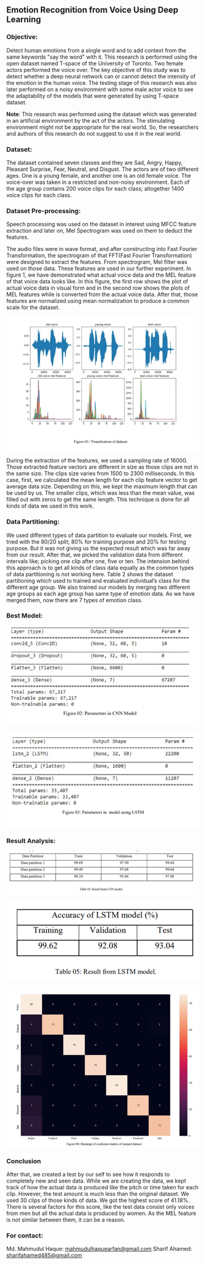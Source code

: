 ## Emotion Recognition from Voice Using Deep Learning

### Objective:

Detect human emotions from a single word and to add context from the same keywords "say the word" with it. This research is performed using the open dataset named T-space of the University of Toronto. Two female actors performed the voice over. The key objective of this study was to detect whether a deep neural network can or cannot detect the intensity of the emotion in the human voice. The testing stage of this research was also later performed on a noisy environment with some male actor voice to see the adaptability of the models that were generated by using T-space dataset.

**Note**: This research was performed using the dataset which was generated in an artificial environment by the act of the actors. The stimulating environment might not be appropriate for the real world. So, the researchers and authors of this research do not suggest to use it in the real world.

### Dataset:

The dataset contained seven classes and they are Sad, Angry, Happy, Pleasant Surprise, Fear, Neutral, and Disgust. The actors are of two different ages. One is a young female, and another one is an old female voice. The voice-over was taken in a restricted and non-noisy environment. Each of the age group contains 200 voice clips for each class; altogether 1400 voice clips for each class.

### Dataset Pre-processing:

Speech processing was used on the dataset in interest using MFCC feature extraction and later on, Mel Spectrogram was used on them to deduct the features.

The audio files were in wave format, and after constructing into Fast Fourier Transformation, the spectrogram of that FFT(Fast Fourier Transformation) were designed to extract the features. From spectrogram, Mel filter was used on those data. These features are used in our further experiment. In figure 1, we have demonstrated what actual voice data and the MEL feature of that voice data looks like. In this figure, the first row shows the plot of actual voice data in visual form and in the second row shows the plots of MEL features while is converted from the actual voice data. After that, those features are normalized using mean normalization to produce a common scale for the dataset. 

![Data Set Visualization](https://github.com/alcatraz47/Sense_Perception_From_Voice_Using_DL/blob/master/images/mel-feature.png)

During the extraction of the features, we used a sampling rate of 16000. Those extracted feature vectors are different in size as those clips are not in the same size. The clips size varies from 1500 to 2300 milliseconds. In this case, first, we calculated the mean length for each clip feature vector to get average data size. Depending on this, we kept the maximum length that can be used by us. The smaller clips, which was less than the mean value, was filled out with zeros to get the same length. This technique is done for all kinds of data we used in this work.

### Data Partitioning:

We used different types of data partition to evaluate our models. First, we tried with the 80/20 split; 80% for training purpose and 20% for testing purpose. But it was not giving us the expected result which was far away from our result. After that, we picked the validation data from different intervals like; picking one clip after one, five or ten. The intension behind this approach is to get all kinds of class data equally as the common types of data partitioning is not working here. Table 2 shows the dataset partitioning which used to trained and evaluated individual’s class for the different age group. We also trained our models by merging two different age groups as each age group has same type of emotion data. As we have merged them, now there are 7 types of emotion class.

### Best Model:

![Best CNN Model](https://github.com/alcatraz47/Sense_Perception_From_Voice_Using_DL/blob/master/images/cnn.png)

![Best LSTM Model](https://github.com/alcatraz47/Sense_Perception_From_Voice_Using_DL/blob/master/images/lstm.png)

### Result Analysis:

![Result From CNN](https://github.com/alcatraz47/Sense_Perception_From_Voice_Using_DL/blob/master/images/result_cnn.png)

![Result from LSTM](https://github.com/alcatraz47/Sense_Perception_From_Voice_Using_DL/blob/master/images/result_lstm.png)

![Confusion Matrix](https://github.com/alcatraz47/Sense_Perception_From_Voice_Using_DL/blob/master/images/confusion_matrix.png)

### Conclusion

After that, we created a test by our self to see how it responds to completely new and seen data. While we are creating the data, we kept track of how the actual data is produced like the pitch or time taken for each clip. However, the test amount is much less than the original dataset. We used 30 clips of those kinds of data. We got the highest score of 41.18%. There is several factors for this score, like the test data consist only voices from men but all the actual data is produced by women. As the MEL feature is not similar between them, it can be a reason. 

### For contact:

Md. Mahmudul Haque: mahmudulhaquearfan@gmail.com
Sharif Ahamed: sharifahamed485@gmail.com

